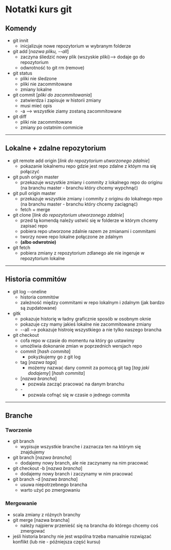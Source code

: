 # Notatki kurs git
## Komendy
- git innit
    - inicjalizuje nowe repozytorium w wybranym folderze
- git add [*nazwa pliku, --all*] 
    -  zaczyna śliedzić nowy plik (wszyskie pliki)--> dodaje go do repozytorium
    - odwrotność to git rm (remove)
- git status 
    - pliki nie śledzone
    - pliki nie zacommitowane
    - zmiany lokalne
- git commit [*pliki do zacommitowania*]
    - zatwierdza i zapisuje w historii zmiany
    - musi mieć opis
    - -a --> wszystkie ziamy zostaną zacommitowane
- git diff
    - pliki nie zacommitowane
    - zmiany po ostatnim commicie
---
## Lokalne + zdalne repozytorium
- git remote add origin [*link do repozytorium utworzonego zdalnie*]
    - pokazanie lokalnemu repo gdzie jest repo zdalne z któym ma się połączyć
- git push origin master
    - przekazuje wszystkie zmiany i commity z lokalnego repo do originu (na branchu master - branchu który chcemy wypchnąć)
- git pull origin master
    - przekazuje wszystkie zmiany i commity z originu do lokalnego repo (na branchu master - branchu który chcemy zaciągnąć)
    - fetch + merge
- git clone [*link do repozytorium utworzonego zdalnie*]
    - przed tą komendą należy ustwić się w folderze w którym chcemy zapisać repo
    - pobiera repo utworzone zdalnie razem ze zmianami i commitami
    - tworzy nowe repo lokalne połączone ze zdalnym
    - **(albo odwrotnie)**
- git fetch
    - pobiera zmiany z repozytorium zdlanego ale nie ingeruje w repozytorium lokalne
---
## Historia commitów
- git log --oneline
    - historia commitów
    - zależność między commitami w repo lokalnym i zdalnym (jak bardzo są zupdatowane)
- gitk
    - pokazuje historię w ładny graficznie sposób w osobnym oknie
    - pokazuje czy mamy jakieś lokalne nie zacommitowane zmiany
    - --all --> pokazuje histroię wszystkiego a nie tylko naszego brancha
- git checkout
    - cofa repo w czasie do momentu na który go ustawimy
    - umożliwia dokonanie zmian w poprzednich wersjach repo
    - commit [*hash commita*]
        - pokyzkujemy go z git log
    - tag [*nazwa taga*]
        - możemy nazwać dany commit za pomocą git tag [*tag jaki dodajemy*] [*hash commita*]
    - [*nazwa brancha*]
        - pozwala zacząć pracować na danym branchu
    - *-*
        - pozwala cofnąć się w czasie o jednego commita
---
## Branche
### Tworzenie
- git branch
    - wypisuje wszystkie branche i zaznacza ten na którym się znajdujemy
- git branch [*nazwa brancha*]
    - dodajemy nowy branch, ale nie zaczynamy na nim pracować
- git checkout -b [*nazwa brancha*]
    - dodajemy nowy branch i zaczynamy w nim pracować
- git branch -d [*nazwa brancha*]
    - usuwa niepotrzebnego brancha
    - warto użyć po zmergowaniu
### Mergowanie
- scala zmiany z różnych branchy
- git merge [nazwa brancha]
    - należy najpierw przenieść się na brancha do którego chcemy coś zmergować
- jeśli historia branchy nie jest wspólna trzeba manualnie rozwiązać konflikt (lub nie - późniejsza część kursu)
